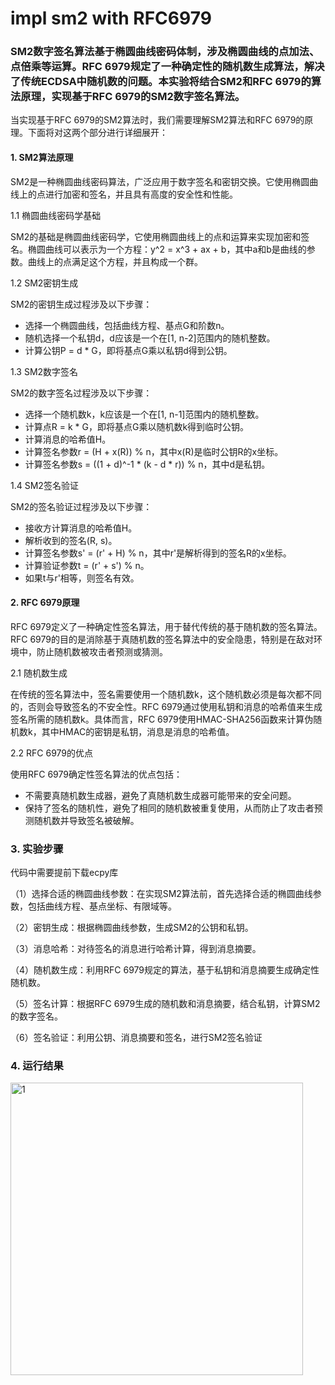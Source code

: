 # impl sm2 with RFC6979
### SM2数字签名算法基于椭圆曲线密码体制，涉及椭圆曲线的点加法、点倍乘等运算。RFC 6979规定了一种确定性的随机数生成算法，解决了传统ECDSA中随机数的问题。本实验将结合SM2和RFC 6979的算法原理，实现基于RFC 6979的SM2数字签名算法。

当实现基于RFC 6979的SM2算法时，我们需要理解SM2算法和RFC 6979的原理。下面将对这两个部分进行详细展开：

#### 1. SM2算法原理

SM2是一种椭圆曲线密码算法，广泛应用于数字签名和密钥交换。它使用椭圆曲线上的点进行加密和签名，并且具有高度的安全性和性能。

1.1 椭圆曲线密码学基础

SM2的基础是椭圆曲线密码学，它使用椭圆曲线上的点和运算来实现加密和签名。椭圆曲线可以表示为一个方程：y^2 = x^3 + ax + b，其中a和b是曲线的参数。曲线上的点满足这个方程，并且构成一个群。

1.2 SM2密钥生成

SM2的密钥生成过程涉及以下步骤：
- 选择一个椭圆曲线，包括曲线方程、基点G和阶数n。
- 随机选择一个私钥d，d应该是一个在[1, n-2]范围内的随机整数。
- 计算公钥P = d * G，即将基点G乘以私钥d得到公钥。

1.3 SM2数字签名

SM2的数字签名过程涉及以下步骤：
- 选择一个随机数k，k应该是一个在[1, n-1]范围内的随机整数。
- 计算点R = k * G，即将基点G乘以随机数k得到临时公钥。
- 计算消息的哈希值H。
- 计算签名参数r = (H + x(R)) % n，其中x(R)是临时公钥R的x坐标。
- 计算签名参数s = ((1 + d)^-1 * (k - d * r)) % n，其中d是私钥。

1.4 SM2签名验证

SM2的签名验证过程涉及以下步骤：
- 接收方计算消息的哈希值H。
- 解析收到的签名(R, s)。
- 计算签名参数s' = (r' + H) % n，其中r'是解析得到的签名R的x坐标。
- 计算验证参数t = (r' + s') % n。
- 如果t与r'相等，则签名有效。

#### 2. RFC 6979原理

RFC 6979定义了一种确定性签名算法，用于替代传统的基于随机数的签名算法。RFC 6979的目的是消除基于真随机数的签名算法中的安全隐患，特别是在敌对环境中，防止随机数被攻击者预测或猜测。

2.1 随机数生成

在传统的签名算法中，签名需要使用一个随机数k，这个随机数必须是每次都不同的，否则会导致签名的不安全性。RFC 6979通过使用私钥和消息的哈希值来生成签名所需的随机数k。具体而言，RFC 6979使用HMAC-SHA256函数来计算伪随机数k，其中HMAC的密钥是私钥，消息是消息的哈希值。

2.2 RFC 6979的优点

使用RFC 6979确定性签名算法的优点包括：
- 不需要真随机数生成器，避免了真随机数生成器可能带来的安全问题。
- 保持了签名的随机性，避免了相同的随机数被重复使用，从而防止了攻击者预测随机数并导致签名被破解。

### 3. 实验步骤

代码中需要提前下载ecpy库

（1）选择合适的椭圆曲线参数：在实现SM2算法前，首先选择合适的椭圆曲线参数，包括曲线方程、基点坐标、有限域等。

（2）密钥生成：根据椭圆曲线参数，生成SM2的公钥和私钥。

（3）消息哈希：对待签名的消息进行哈希计算，得到消息摘要。

（4）随机数生成：利用RFC 6979规定的算法，基于私钥和消息摘要生成确定性随机数。

（5）签名计算：根据RFC 6979生成的随机数和消息摘要，结合私钥，计算SM2的数字签名。

（6）签名验证：利用公钥、消息摘要和签名，进行SM2签名验证


### 4. 运行结果

<img width="468" alt="1" src="https://github.com/wavteirv/sdu-project-group78/assets/102475494/f5829acd-04cc-4d56-9afb-64d53ed2f550">
